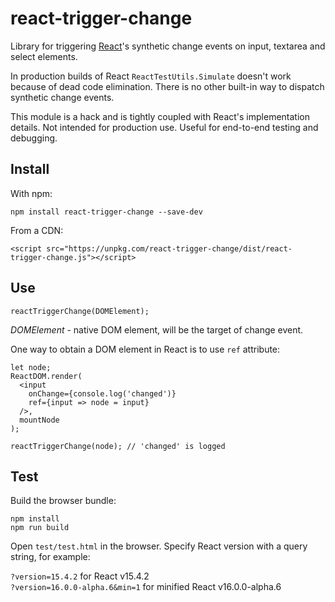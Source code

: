 # react-trigger-change

Library for triggering [React](https://github.com/facebook/react/)'s synthetic change events on input, textarea and select elements.

In production builds of React `ReactTestUtils.Simulate` doesn't work because of dead code elimination. There is no other built-in way to dispatch synthetic change events.

This module is a hack and is tightly coupled with React's implementation details. Not intended for production use. Useful for end-to-end testing and debugging.

## Install

With npm:

`npm install react-trigger-change --save-dev`

From a CDN:

`<script src="https://unpkg.com/react-trigger-change/dist/react-trigger-change.js"></script>`

## Use

`reactTriggerChange(DOMElement);`

*DOMElement* - native DOM element, will be the target of change event.

One way to obtain a DOM element in React is to use `ref` attribute:

```
let node;
ReactDOM.render(
  <input
    onChange={console.log('changed')}
    ref={input => node = input}
  />,
  mountNode
);

reactTriggerChange(node); // 'changed' is logged
```

## Test

Build the browser bundle:

```
npm install
npm run build
```

Open `test/test.html` in the browser.
Specify React version with a query string, for example:

`?version=15.4.2` for React v15.4.2  
`?version=16.0.0-alpha.6&min=1` for minified React v16.0.0-alpha.6

